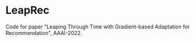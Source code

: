 # LeapRec
Code for paper "Leaping Through Time with Gradient-based Adaptation for Recommendation", AAAI-2022.
